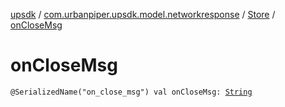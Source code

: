 [upsdk](../../index.md) / [com.urbanpiper.upsdk.model.networkresponse](../index.md) / [Store](index.md) / [onCloseMsg](./on-close-msg.md)

# onCloseMsg

`@SerializedName("on_close_msg") val onCloseMsg: `[`String`](https://kotlinlang.org/api/latest/jvm/stdlib/kotlin/-string/index.html)